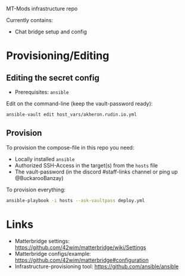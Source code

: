 
MT-Mods infrastructure repo

Currently contains:
* Chat bridge setup and config

# Provisioning/Editing

## Editing the secret config

* Prerequisites: `ansible`

Edit on the command-line (keep the vault-password ready):
```bash
ansible-vault edit host_vars/akheron.rudin.io.yml
```

## Provision

To provision the compose-file in this repo you need:
* Locally installed `ansible`
* Authorized SSH-Access in the target(s) from the `hosts` file
* The vault-password (in the discord #staff-links channel or ping up @BuckarooBanzay)

To provision everything:
```bash
ansible-playbook -i hosts --ask-vaultpass deploy.yml
```

# Links

* Matterbridge settings: https://github.com/42wim/matterbridge/wiki/Settings
* Matterbridge configs/example: https://github.com/42wim/matterbridge#configuration
* Infrastructure-provisioning tool: https://github.com/ansible/ansible